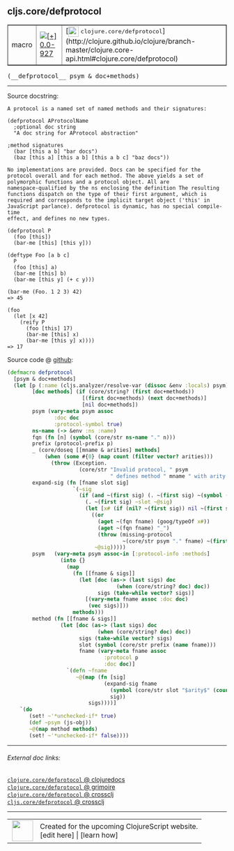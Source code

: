 ## cljs.core/defprotocol



 <table border="1">
<tr>
<td>macro</td>
<td><a href="https://github.com/cljsinfo/cljs-api-docs/tree/0.0-927"><img valign="middle" alt="[+] 0.0-927" title="Added in 0.0-927" src="https://img.shields.io/badge/+-0.0--927-lightgrey.svg"></a> </td>
<td>
[<img height="24px" valign="middle" src="http://i.imgur.com/1GjPKvB.png"> <samp>clojure.core/defprotocol</samp>](http://clojure.github.io/clojure/branch-master/clojure.core-api.html#clojure.core/defprotocol)
</td>
</tr>
</table>


 <samp>
(__defprotocol__ psym & doc+methods)<br>
</samp>

---





Source docstring:

```
A protocol is a named set of named methods and their signatures:

(defprotocol AProtocolName
  ;optional doc string
  "A doc string for AProtocol abstraction"

;method signatures
  (bar [this a b] "bar docs")
  (baz [this a] [this a b] [this a b c] "baz docs"))

No implementations are provided. Docs can be specified for the
protocol overall and for each method. The above yields a set of
polymorphic functions and a protocol object. All are
namespace-qualified by the ns enclosing the definition The resulting
functions dispatch on the type of their first argument, which is
required and corresponds to the implicit target object ('this' in
JavaScript parlance). defprotocol is dynamic, has no special compile-time
effect, and defines no new types.

(defprotocol P
  (foo [this])
  (bar-me [this] [this y]))

(deftype Foo [a b c]
  P
  (foo [this] a)
  (bar-me [this] b)
  (bar-me [this y] (+ c y)))

(bar-me (Foo. 1 2 3) 42)
=> 45

(foo
  (let [x 42]
    (reify P
      (foo [this] 17)
      (bar-me [this] x)
      (bar-me [this y] x))))
=> 17
```


Source code @ [github](https://github.com/clojure/clojurescript/blob/r3297/src/main/clojure/cljs/core.clj#L1250-L1345):

```clj
(defmacro defprotocol
  [psym & doc+methods]
  (let [p (:name (cljs.analyzer/resolve-var (dissoc &env :locals) psym))
        [doc methods] (if (core/string? (first doc+methods))
                        [(first doc+methods) (next doc+methods)]
                        [nil doc+methods])
        psym (vary-meta psym assoc
               :doc doc
               :protocol-symbol true)
        ns-name (-> &env :ns :name)
        fqn (fn [n] (symbol (core/str ns-name "." n)))
        prefix (protocol-prefix p)
        _ (core/doseq [[mname & arities] methods]
            (when (some #{0} (map count (filter vector? arities)))
              (throw (Exception.
                       (core/str "Invalid protocol, " psym
                                 " defines method " mname " with arity 0")))))
        expand-sig (fn [fname slot sig]
                     `(~sig
                       (if (and ~(first sig) (. ~(first sig) ~(symbol (core/str "-" slot)))) ;; Property access needed here.
                         (. ~(first sig) ~slot ~@sig)
                         (let [x# (if (nil? ~(first sig)) nil ~(first sig))]
                           ((or
                             (aget ~(fqn fname) (goog/typeOf x#))
                             (aget ~(fqn fname) "_")
                             (throw (missing-protocol
                                     ~(core/str psym "." fname) ~(first sig))))
                            ~@sig)))))
        psym   (vary-meta psym assoc-in [:protocol-info :methods]
                 (into {}
                   (map
                     (fn [[fname & sigs]]
                       (let [doc (as-> (last sigs) doc
                                   (when (core/string? doc) doc))
                             sigs (take-while vector? sigs)]
                         [(vary-meta fname assoc :doc doc)
                          (vec sigs)]))
                     methods)))
        method (fn [[fname & sigs]]
                 (let [doc (as-> (last sigs) doc
                             (when (core/string? doc) doc))
                       sigs (take-while vector? sigs)
                       slot (symbol (core/str prefix (name fname)))
                       fname (vary-meta fname assoc
                               :protocol p
                               :doc doc)]
                   `(defn ~fname
                      ~@(map (fn [sig]
                               (expand-sig fname
                                 (symbol (core/str slot "$arity$" (count sig)))
                                 sig))
                          sigs))))]
    `(do
       (set! ~'*unchecked-if* true)
       (def ~psym (js-obj))
       ~@(map method methods)
       (set! ~'*unchecked-if* false))))
```

<!--
Repo - tag - source tree - lines:

 <pre>
clojurescript @ r3297
└── src
    └── main
        └── clojure
            └── cljs
                └── <ins>[core.clj:1250-1345](https://github.com/clojure/clojurescript/blob/r3297/src/main/clojure/cljs/core.clj#L1250-L1345)</ins>
</pre>

-->

---



###### External doc links:

[`clojure.core/defprotocol` @ clojuredocs](http://clojuredocs.org/clojure.core/defprotocol)<br>
[`clojure.core/defprotocol` @ grimoire](http://conj.io/store/v1/org.clojure/clojure/1.7.0-beta3/clj/clojure.core/defprotocol/)<br>
[`clojure.core/defprotocol` @ crossclj](http://crossclj.info/fun/clojure.core/defprotocol.html)<br>
[`cljs.core/defprotocol` @ crossclj](http://crossclj.info/fun/cljs.core/defprotocol.html)<br>

---

 <table>
<tr><td>
<img valign="middle" align="right" width="48px" src="http://i.imgur.com/Hi20huC.png">
</td><td>
Created for the upcoming ClojureScript website.<br>
[edit here] | [learn how]
</td></tr></table>

[edit here]:https://github.com/cljsinfo/cljs-api-docs/blob/master/cljsdoc/cljs.core/defprotocol.cljsdoc
[learn how]:https://github.com/cljsinfo/cljs-api-docs/wiki/cljsdoc-files

<!--

This information was too distracting to show to readers, but I'll leave it
commented here since it is helpful to:

- pretty-print the data used to generate this document
- and show how to retrieve that data



The API data for this symbol:

```clj
{:ns "cljs.core",
 :name "defprotocol",
 :signature ["[psym & doc+methods]"],
 :history [["+" "0.0-927"]],
 :type "macro",
 :full-name-encode "cljs.core/defprotocol",
 :source {:code "(defmacro defprotocol\n  [psym & doc+methods]\n  (let [p (:name (cljs.analyzer/resolve-var (dissoc &env :locals) psym))\n        [doc methods] (if (core/string? (first doc+methods))\n                        [(first doc+methods) (next doc+methods)]\n                        [nil doc+methods])\n        psym (vary-meta psym assoc\n               :doc doc\n               :protocol-symbol true)\n        ns-name (-> &env :ns :name)\n        fqn (fn [n] (symbol (core/str ns-name \".\" n)))\n        prefix (protocol-prefix p)\n        _ (core/doseq [[mname & arities] methods]\n            (when (some #{0} (map count (filter vector? arities)))\n              (throw (Exception.\n                       (core/str \"Invalid protocol, \" psym\n                                 \" defines method \" mname \" with arity 0\")))))\n        expand-sig (fn [fname slot sig]\n                     `(~sig\n                       (if (and ~(first sig) (. ~(first sig) ~(symbol (core/str \"-\" slot)))) ;; Property access needed here.\n                         (. ~(first sig) ~slot ~@sig)\n                         (let [x# (if (nil? ~(first sig)) nil ~(first sig))]\n                           ((or\n                             (aget ~(fqn fname) (goog/typeOf x#))\n                             (aget ~(fqn fname) \"_\")\n                             (throw (missing-protocol\n                                     ~(core/str psym \".\" fname) ~(first sig))))\n                            ~@sig)))))\n        psym   (vary-meta psym assoc-in [:protocol-info :methods]\n                 (into {}\n                   (map\n                     (fn [[fname & sigs]]\n                       (let [doc (as-> (last sigs) doc\n                                   (when (core/string? doc) doc))\n                             sigs (take-while vector? sigs)]\n                         [(vary-meta fname assoc :doc doc)\n                          (vec sigs)]))\n                     methods)))\n        method (fn [[fname & sigs]]\n                 (let [doc (as-> (last sigs) doc\n                             (when (core/string? doc) doc))\n                       sigs (take-while vector? sigs)\n                       slot (symbol (core/str prefix (name fname)))\n                       fname (vary-meta fname assoc\n                               :protocol p\n                               :doc doc)]\n                   `(defn ~fname\n                      ~@(map (fn [sig]\n                               (expand-sig fname\n                                 (symbol (core/str slot \"$arity$\" (count sig)))\n                                 sig))\n                          sigs))))]\n    `(do\n       (set! ~'*unchecked-if* true)\n       (def ~psym (js-obj))\n       ~@(map method methods)\n       (set! ~'*unchecked-if* false))))",
          :title "Source code",
          :repo "clojurescript",
          :tag "r3297",
          :filename "src/main/clojure/cljs/core.clj",
          :lines [1250 1345]},
 :full-name "cljs.core/defprotocol",
 :clj-symbol "clojure.core/defprotocol",
 :docstring "A protocol is a named set of named methods and their signatures:\n\n(defprotocol AProtocolName\n  ;optional doc string\n  \"A doc string for AProtocol abstraction\"\n\n;method signatures\n  (bar [this a b] \"bar docs\")\n  (baz [this a] [this a b] [this a b c] \"baz docs\"))\n\nNo implementations are provided. Docs can be specified for the\nprotocol overall and for each method. The above yields a set of\npolymorphic functions and a protocol object. All are\nnamespace-qualified by the ns enclosing the definition The resulting\nfunctions dispatch on the type of their first argument, which is\nrequired and corresponds to the implicit target object ('this' in\nJavaScript parlance). defprotocol is dynamic, has no special compile-time\neffect, and defines no new types.\n\n(defprotocol P\n  (foo [this])\n  (bar-me [this] [this y]))\n\n(deftype Foo [a b c]\n  P\n  (foo [this] a)\n  (bar-me [this] b)\n  (bar-me [this y] (+ c y)))\n\n(bar-me (Foo. 1 2 3) 42)\n=> 45\n\n(foo\n  (let [x 42]\n    (reify P\n      (foo [this] 17)\n      (bar-me [this] x)\n      (bar-me [this y] x))))\n=> 17"}

```

Retrieve the API data for this symbol:

```clj
;; from Clojure REPL
(require '[clojure.edn :as edn])
(-> (slurp "https://raw.githubusercontent.com/cljsinfo/cljs-api-docs/catalog/cljs-api.edn")
    (edn/read-string)
    (get-in [:symbols "cljs.core/defprotocol"]))
```

-->
